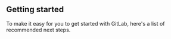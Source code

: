 ## Getting started

To make it easy for you to get started with GitLab, here's a list of recommended next steps.
